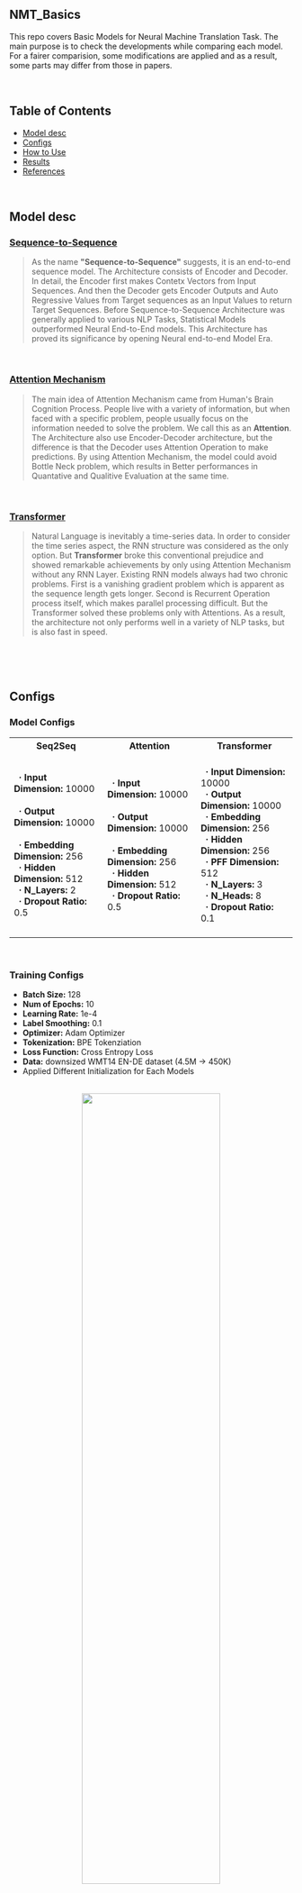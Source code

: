 ## NMT_Basics
This repo covers Basic Models for Neural Machine Translation Task.
The main purpose is to check the developments while comparing each model.
For a fairer comparision, some modifications are applied and as a result, some parts may differ from those in papers.

<br>

## Table of Contents
  * [Model desc](#model-desc)
  * [Configs](#configs)
  * [How to Use](#how-to-use)
  * [Results](#results)
  * [References](#references)

<br>


## Model desc

### [Sequence-to-Sequence](https://arxiv.org/abs/1409.3215)
> As the name **"Sequence-to-Sequence"** suggests, it is an end-to-end sequence model.
The Architecture consists of Encoder and Decoder. In detail, the Encoder first makes Contetx Vectors from Input Sequences. 
And then the Decoder gets Encoder Outputs and Auto Regressive Values from Target sequences as an Input Values to return Target Sequences.
Before Sequence-to-Sequence Architecture was generally applied to various NLP Tasks, Statistical Models outperformed Neural End-to-End models.
This Architecture has proved its significance by opening Neural end-to-end Model Era.

<br>

### [Attention Mechanism](https://arxiv.org/abs/1409.0473)
> The main idea of Attention Mechanism came from Human's Brain Cognition Process.
People live with a variety of information, but when faced with a specific problem, people usually focus on the information needed to solve the problem. We call this as an **Attention**.
The Architecture also use Encoder-Decoder architecture, but the difference is that the Decoder uses Attention Operation to make predictions.
By using Attention Mechanism, the model could avoid Bottle Neck problem, which results in Better performances in Quantative and Qualitive Evaluation at the same time.

<br>


### [Transformer](https://arxiv.org/abs/1706.03762)
> Natural Language is inevitably a time-series data. In order to consider the time series aspect, the RNN structure was considered as the only option.
But **Transformer** broke this conventional prejudice and showed remarkable achievements by only using Attention Mechanism without any RNN Layer.
Existing RNN models always had two chronic problems. First is a vanishing gradient problem which is apparent as the sequence length gets longer. Second is Recurrent Operation process itself, which makes parallel processing difficult.
But the Transformer solved these problems only with Attentions. As a result, the architecture not only performs well in a variety of NLP tasks, but is also fast in speed.

<br>


<br>
<br>

## Configs
### Model Configs

<table>
  <tr>
    <th>Seq2Seq</th>
    <th>Attention</th>
    <th>Transformer</th>
  </tr>
  <tr>
    <td>
      <strong>&nbsp; &centerdot; Input Dimension:</strong> 10000 &nbsp;<br> 
      <strong>&nbsp; &centerdot; Output Dimension:</strong> 10000 &nbsp;<br> 
      <strong>&nbsp; &centerdot; Embedding Dimension:</strong> 256 &nbsp;<br> 
      <strong>&nbsp; &centerdot; Hidden Dimension:</strong> 512 &nbsp;<br> 
      <strong>&nbsp; &centerdot; N_Layers:</strong> 2 &nbsp;<br> 
      <strong>&nbsp; &centerdot; Dropout Ratio:</strong> 0.5 &nbsp;
    </td>
    <td>
      <strong>&nbsp; &centerdot; Input Dimension:</strong> 10000 &nbsp;<br> 
      <strong>&nbsp; &centerdot; Output Dimension:</strong> 10000 &nbsp;<br> 
      <strong>&nbsp; &centerdot; Embedding Dimension:</strong> 256 &nbsp;<br> 
      <strong>&nbsp; &centerdot; Hidden Dimension:</strong> 512 &nbsp;<br> 
      <strong>&nbsp; &centerdot; Dropout Ratio:</strong> 0.5 &nbsp;
    </td>
    <td>
      <br>
      <strong>&nbsp; &centerdot; Input Dimension:</strong> 10000 &nbsp;<br> 
      <strong>&nbsp; &centerdot; Output Dimension:</strong> 10000 &nbsp;<br> 
      <strong>&nbsp; &centerdot; Embedding Dimension:</strong> 256 &nbsp;<br> 
      <strong>&nbsp; &centerdot; Hidden Dimension:</strong> 256 &nbsp;<br> 
      <strong>&nbsp; &centerdot; PFF Dimension:</strong> 512 &nbsp;<br> 
      <strong>&nbsp; &centerdot; N_Layers:</strong> 3 &nbsp;<br> 
      <strong>&nbsp; &centerdot; N_Heads:</strong> 8 &nbsp;<br> 
      <strong>&nbsp; &centerdot; Dropout Ratio:</strong> 0.1 &nbsp;<br>
      <br>
    </td>
  </tr>
</table>

<br>

### Training Configs

* **Batch Size:** 128
* **Num of Epochs:** 10
* **Learning Rate:** 1e-4
* **Label Smoothing:** 0.1
* **Optimizer:** Adam Optimizer
* **Tokenization:** BPE Tokenziation
* **Loss Function:** Cross Entropy Loss
* **Data:** downsized WMT14 EN-DE dataset (4.5M -> 450K)
* Applied Different Initialization for Each Models

<br>

<center>
  <img src="https://user-images.githubusercontent.com/71929682/168110116-374d3ac9-48d6-41e3-a2ce-d216f2e76422.png" width="70%" height="60%">
</center>


<br>
<br>

## How to Use
**First clone git repo in your env**
```
git clone https://github.com/moon23k/NMT_Basic
```

<br>

**Download and Process Dataset by the code below**
```
cd NMT_Basic
bash prepare_data.sh
```

<br>

**Train models with "train.py" file (scheduler is optional)**
```
python3 train.py -model ['seq2seq', 'attention', 'transformer'] -scheduler ['constant', 'noam', 'cosine_annealing_warm', 'exponential', 'step']
```

<br>

**Test trained models with "test.py" file**
```
python3 test.py -model ['seq2seq', 'attention', 'transformer']
```

<br>

**Test with user input sentence via trained models**
```
python3 inference.py -model ['seq2seq', 'attention', 'transformer']
```


<br>
<br>


## Results

**Loss**

<br>

**PPL**

<br>

**BLEU**

<br>
<br>

## References
* Sequence to Sequence Learning with Neural Networks
* Neural Machine Translation by Jointly Learning to Align and Translate
* Attention is all you need
